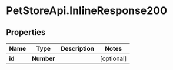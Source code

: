 # PetStoreApi.InlineResponse200

## Properties

Name | Type | Description | Notes
------------ | ------------- | ------------- | -------------
**id** | **Number** |  | [optional] 


